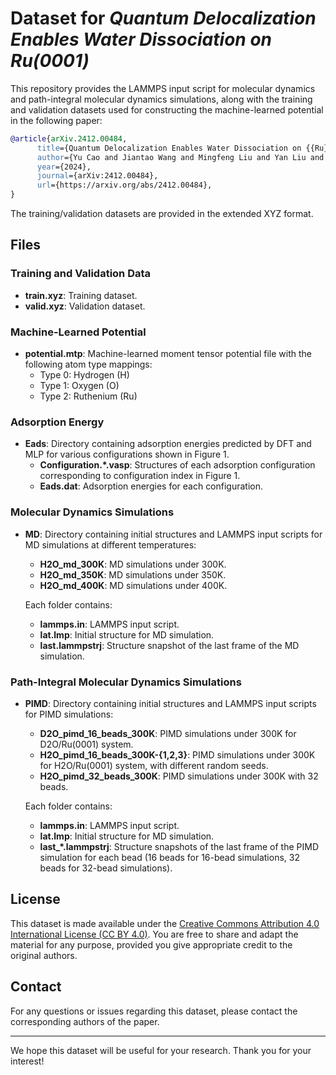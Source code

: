 # Dataset for *Quantum Delocalization Enables Water Dissociation on Ru(0001)*

This repository provides the LAMMPS input script for molecular dynamics and path-integral molecular dynamics simulations, along with the training and validation datasets used for constructing the machine-learned potential in the following paper:

```bibtex
@article{arXiv.2412.00484,
      title={Quantum Delocalization Enables Water Dissociation on {{Ru}}(0001)}, 
      author={Yu Cao and Jiantao Wang and Mingfeng Liu and Yan Liu and Hui Ma and Cesare Franchini and Yan Sun and Georg Kresse and Xing-Qiu Chen and Peitao Liu},
      year={2024},
      journal={arXiv:2412.00484},
      url={https://arxiv.org/abs/2412.00484}, 
}
```

The training/validation datasets are provided in the extended XYZ format.

## Files

### Training and Validation Data
- **train.xyz**: Training dataset.
- **valid.xyz**: Validation dataset.

### Machine-Learned Potential
- **potential.mtp**: Machine-learned moment tensor potential file with the following atom type mappings:
  - Type 0: Hydrogen (H)
  - Type 1: Oxygen (O)
  - Type 2: Ruthenium (Ru)

### Adsorption Energy
- **Eads**: Directory containing adsorption energies predicted by DFT and MLP for various configurations shown in Figure 1.
  - **Configuration.*.vasp**: Structures of each adsorption configuration corresponding to configuration index in Figure 1.
  - **Eads.dat**: Adsorption energies for each configuration. 

### Molecular Dynamics Simulations
- **MD**: Directory containing initial structures and LAMMPS input scripts for MD simulations at different temperatures:
  - **H2O_md_300K**: MD simulations under 300K.
  - **H2O_md_350K**: MD simulations under 350K.
  - **H2O_md_400K**: MD simulations under 400K.

  Each folder contains:
  - **lammps.in**: LAMMPS input script. 
  - **lat.lmp**: Initial structure for MD simulation.
  - **last.lammpstrj**: Structure snapshot of the last frame of the MD simulation. 

### Path-Integral Molecular Dynamics Simulations
- **PIMD**: Directory containing initial structures and LAMMPS input scripts for PIMD simulations:
  - **D2O_pimd_16_beads_300K**: PIMD simulations under 300K for D2O/Ru(0001) system. 
  - **H2O_pimd_16_beads_300K-{1,2,3}**: PIMD simulations under 300K for H2O/Ru(0001) system, with different random seeds.
  - **H2O_pimd_32_beads_300K**: PIMD simulations under 300K with 32 beads.

  Each folder contains:
  - **lammps.in**: LAMMPS input script. 
  - **lat.lmp**: Initial structure for MD simulation.
  - **last_\*.lammpstrj**: Structure snapshots of the last frame of the PIMD simulation for each bead (16 beads for 16-bead simulations, 32 beads for 32-bead simulations).

## License

This dataset is made available under the [Creative Commons Attribution 4.0 International License (CC BY 4.0)](https://creativecommons.org/licenses/by/4.0/). You are free to share and adapt the material for any purpose, provided you give appropriate credit to the original authors.

## Contact

For any questions or issues regarding this dataset, please contact the corresponding authors of the paper.

---

We hope this dataset will be useful for your research. Thank you for your interest!
